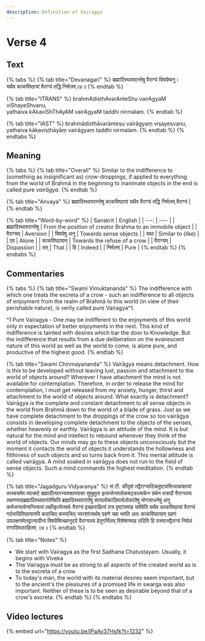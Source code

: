 ```yaml
---
description: Definition of Vairagya
---
```


# Verse 4

##  Text

{% tabs %}
{% tab title="Devanagari" %}
ब्रह्मादिस्थावरान्तेषु वैराग्यं विषयेष्वनु।   
यथैव काकविष्ठायां वैराग्यं तद्धि निर्मलम्॥४॥
{% endtab %}

{% tab title="ITRANS" %}
brahmAdisthAvarAnteShu vairAgyaM viShayeShvanu,  
yathaiva kAkaviShThAyAM vairAgyaM taddhi nirmalam.
{% endtab %}

{% tab title="IAST" %}
brahmādisthāvarānteṣu vairāgyaṃ viṣayeṣvanu,  
yathaiva kākaviṣṭhāyāṃ vairāgyaṃ taddhi nirmalam.
{% endtab %}
{% endtabs %}

## Meaning

{% tabs %}
{% tab title="Overall" %}
Similar to the indifference to \(something as insignificant as\) crow-droppings, if applied to everything from the world of Brahmā in the beginning to inanimate objects in the end is called pure _vairāgya_. 
{% endtab %}

{% tab title="Anvaya" %}
ब्रह्मादिस्थावरान्तेषु काकविष्ठायां यथैव वैराग्यं तद्धि निर्मलम् वैराग्यं \|
{% endtab %}

{% tab title="Word-by-word" %}
| Sanskrit | English |
| ---: | :--- |
| ब्रह्मादिस्थावरान्तेषु | From the position of creator Brahma to an immobile object |
| वैराग्यम् | Aversion |
| विषयेषु अनु | Towards sense objects |
| यथा | Similar to \(like\) |
| एव | Alone |
| काकविष्ठायाम् | Towards the refuse of a crow |
| वैराग्यम् | Dispassion |
| तत् | That |
| हि | Indeed |
| निर्मलम् | Pure |
{% endtab %}
{% endtabs %}

## Commentaries

{% tabs %}
{% tab title="Swami Vimuktananda" %}
The indifference with which one treats the excreta of a crow - such an indifference to all objects of enjoyment from the realm of Brahmā to this world \(in view of their perishable nature\), is verily called pure Vairagya^1. 

^1 Pure Vairagya - One may be indifferent to the enjoyments of this world only in expectation of better enjoyments in the next. This kind of indifference is tainted with desires which bar the door to Knowledge. But the indifference that results from a due deliberation on the evanescent nature of this world as well as the world to come, is alone pure, and productive of the highest good.
{% endtab %}

{% tab title="Swami Chinmayananda" %}
Vairāgya means detachment. How is this to be developed without leaving lust, passion and attachment to the world of objects around? Wherever I have attachment the mind is not available for contemplation. Therefore, in order to release the mind for contemplation, I must get released from my anxiety, hunger, thirst and attachment to the world of objects around. What exactly is detachment? Vairāgya is the complete and constant detachment to all sense objects in the world from Brahmā down to the world of a blade of grass. Just as we have complete detachment to the droppings of the crow so too vairāgya consists in developing complete detachment to the objects of the senses, whether heavenly or earthly. Vairāgya is an attitude of the mind. It is but natural for the mind and intellect to rebound whenever they think of the world of objects. Our minds may go to these objects unconsciously but the moment it contacts the world of objects it understands the hollowness and filthiness of such objects and so turns back from it. This mental attitude is called vairāgya. A mind soaked in vairāgya does not run to the field of sense objects. Such a mind commands the highest meditation.
{% endtab %}

{% tab title="Jagadguru Vidyaranya" %}
सं.टी. कीदृशं तद्वैराग्यादिचतुष्टयमित्याकांक्षायां तत्स्वयमेव व्याचष्टे ब्रह्मादीत्यारभ्यवक्तव्यासा सुमुक्षुता इत्यन्तेनश्लोकषट्कात्मकेन ग्रंथेन तत्रादौ वैराग्यस्य लक्षणमाहब्रह्मादिस्थावरांतेष्विति ब्रह्मादिस्थावरांतेषु सत्यलोकादिमर्त्यलोकांतेषु भोगसाधनेषु अनु कर्मजन्यत्वेनानित्यत्वं लक्षीकृत्येत्यर्थः वैराग्यं इच्छाराहित्यं तत्र दृष्टांतमाह यथैवेति यथैव काकविष्ठायां वैराग्यं गर्दभादिविष्ठायामपि कदाचित् कस्यचित् ज्वरशांत्यर्थम् ग्रहणे च्छा भवति अतः काकविष्ठायाम् ग्रहणं उपलक्षणमेतद्वात्यादीनां विषयेष्विच्छानुदये वैराग्यस्य हेतुगर्भितम् विशेषणमाह तदिति हि यस्मात्तद्वैराग्यं निर्मलं रागादिमलरहितम् ॥४॥
{% endtab %}

{% tab title="Notes" %}
* We start with Vairagya as the first Sadhana Chatustayam. Usually, it begins with Viveka
* The Vairagya must be as strong to all aspects of the created world as is to the excreta of a crow
* To today's man, the world with its material desires seem important, but to the ancient's the pleasures of a promised life in swarga was also important. Neither of these is to be seen as desirable beyond that of a crow's excreta. 
{% endtab %}
{% endtabs %}

## Video lectures

{% embed url="https://youtu.be/lPaAv37Hsfk?t=1232" %}



